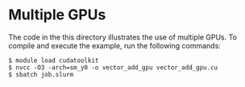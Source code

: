 # Multiple GPUs

The code in the this directory illustrates the use of multiple GPUs. To compile and execute the example, run the following commands:

```
$ module load cudatoolkit
$ nvcc -O3 -arch=sm_y0 -o vector_add_gpu vector_add_gpu.cu
$ sbatch job.slurm
```

